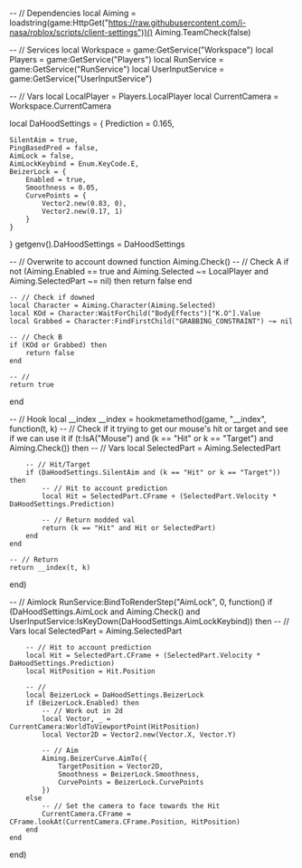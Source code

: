 -- // Dependencies
local Aiming = loadstring(game:HttpGet("https://raw.githubusercontent.com/i-nasa/roblox/scripts/client-settings"))()
Aiming.TeamCheck(false)

-- // Services
local Workspace = game:GetService("Workspace")
local Players = game:GetService("Players")
local RunService = game:GetService("RunService")
local UserInputService = game:GetService("UserInputService")

-- // Vars
local LocalPlayer = Players.LocalPlayer
local CurrentCamera = Workspace.CurrentCamera

local DaHoodSettings = {
    Prediction = 0.165,

    SilentAim = true,
    PingBasedPred = false,
    AimLock = false,
    AimLockKeybind = Enum.KeyCode.E,
    BeizerLock = {
        Enabled = true,
        Smoothness = 0.05,
        CurvePoints = {
            Vector2.new(0.83, 0),
            Vector2.new(0.17, 1)
        }
    }
}
getgenv().DaHoodSettings = DaHoodSettings

-- // Overwrite to account downed
function Aiming.Check()
    -- // Check A
    if not (Aiming.Enabled == true and Aiming.Selected ~= LocalPlayer and Aiming.SelectedPart ~= nil) then
        return false
    end

    -- // Check if downed
    local Character = Aiming.Character(Aiming.Selected)
    local KOd = Character:WaitForChild("BodyEffects")["K.O"].Value
    local Grabbed = Character:FindFirstChild("GRABBING_CONSTRAINT") ~= nil

    -- // Check B
    if (KOd or Grabbed) then
        return false
    end

    -- //
    return true
end

-- // Hook
local __index
__index = hookmetamethod(game, "__index", function(t, k)
    -- // Check if it trying to get our mouse's hit or target and see if we can use it
    if (t:IsA("Mouse") and (k == "Hit" or k == "Target") and Aiming.Check()) then
        -- // Vars
        local SelectedPart = Aiming.SelectedPart

        -- // Hit/Target
        if (DaHoodSettings.SilentAim and (k == "Hit" or k == "Target")) then
            -- // Hit to account prediction
            local Hit = SelectedPart.CFrame + (SelectedPart.Velocity * DaHoodSettings.Prediction)

            -- // Return modded val
            return (k == "Hit" and Hit or SelectedPart)
        end
    end

    -- // Return
    return __index(t, k)
end)

-- // Aimlock
RunService:BindToRenderStep("AimLock", 0, function()
    if (DaHoodSettings.AimLock and Aiming.Check() and UserInputService:IsKeyDown(DaHoodSettings.AimLockKeybind)) then
        -- // Vars
        local SelectedPart = Aiming.SelectedPart

        -- // Hit to account prediction
        local Hit = SelectedPart.CFrame + (SelectedPart.Velocity * DaHoodSettings.Prediction)
        local HitPosition = Hit.Position

        -- //
        local BeizerLock = DaHoodSettings.BeizerLock
        if (BeizerLock.Enabled) then
            -- // Work out in 2d
            local Vector, _ = CurrentCamera:WorldToViewportPoint(HitPosition)
            local Vector2D = Vector2.new(Vector.X, Vector.Y)

            -- // Aim
            Aiming.BeizerCurve.AimTo({
                TargetPosition = Vector2D,
                Smoothness = BeizerLock.Smoothness,
                CurvePoints = BeizerLock.CurvePoints
            })
        else
            -- // Set the camera to face towards the Hit
            CurrentCamera.CFrame = CFrame.lookAt(CurrentCamera.CFrame.Position, HitPosition)
        end
    end
end)
